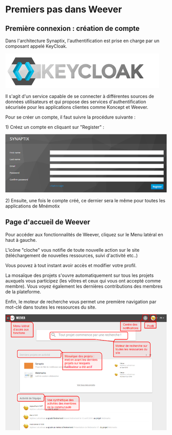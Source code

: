 # Premiers pas dans Weever

## Première connexion : création de compte

Dans l'architecture Synaptix, l'authentification est prise en charge par un composant appelé KeyCloak.

![](.gitbook/assets/keycloak_logo.png)

Il s'agit d'un service capable de se connecter à différentes sources de données utilisateurs et qui propose des services d'authentification sécurisée pour les applications clientes comme Koncept et Weever.

Pour se créer un compte, il faut suivre la procédure suivante :

1\) Créez un compte en cliquant sur "Register" : 

![](.gitbook/assets/firstregister.PNG)

2\)  Ensuite, une fois le compte créé, ce dernier sera le même pour toutes les applications de Mnémotix

## Page d'accueil de Weever

Pour accéder aux fonctionnalités de Weever, cliquez sur le Menu latéral en haut à gauche.

L'icône "cloche" vous notifie de toute nouvelle action sur le site \(téléchargement de nouvelles ressources, suivi d'activité etc..\)

Vous pouvez à tout instant avoir accès et modifier votre profil.

La mosaïque des projets s'ouvre automatiquement sur tous les projets auxquels vous participez \(les vôtres et ceux qui vous ont accepté comme membre\). Vous voyez également les dernières contributions des membres de la plateforme.

Enfin, le moteur de recherche vous permet une première navigation par mot-clé dans toutes les ressources du site.

![](.gitbook/assets/weeveraccueil.PNG)

